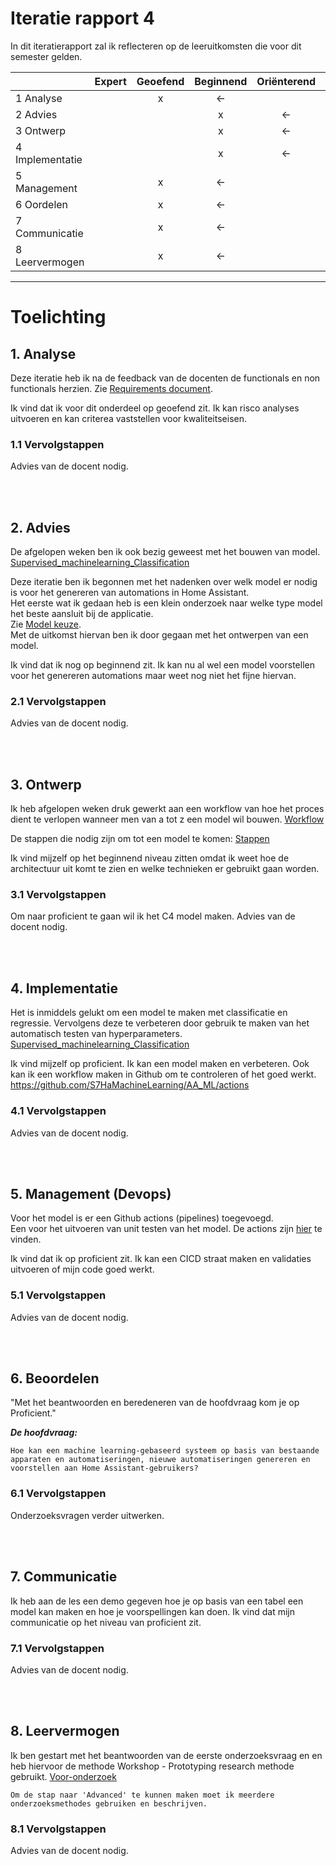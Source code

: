 # Iteratie rapport 4

In dit iteratierapport zal ik reflecteren op de leeruitkomsten die voor dit semester gelden.

|                 | Expert | Geoefend | Beginnend | Oriënterend | Onbekend |
| --------------- | :----: | :------: | :-------: | :---------: | :------: |
| 1 Analyse       |        |    x     |    <-     |             |          |
| 2 Advies        |        |          |     x     |     <-      |          |
| 3 Ontwerp       |        |          |     x     |     <-      |          |
| 4 Implementatie |        |          |     x     |     <-      |          |
| 5 Management    |        |    x     |    <-     |             |          |
| 6 Oordelen      |        |    x     |    <-     |             |          |
| 7 Communicatie  |        |    x     |    <-     |             |          |
| 8 Leervermogen  |        |    x     |    <-     |             |          |

---

# Toelichting

## **1. Analyse**

Deze iteratie heb ik na de feedback van de docenten de functionals en non functionals herzien.
Zie [Requirements document](https://github.com/S7HaMachineLearning/documentation/blob/main/S7HaMachineLearning/Onderzoeken/Bastiaan/0.%20Requirements.md).

Ik vind dat ik voor dit onderdeel op geoefend zit. Ik kan risco analyses uitvoeren en kan criterea vaststellen voor kwaliteitseisen.

### **1.1 Vervolgstappen**

Advies van de docent nodig.

<br/>
<br/>

## **2. Advies**

De afgelopen weken ben ik ook bezig geweest met het bouwen van model.\
[Supervised_machinelearning_Classification](https://github.com/Koffiemolen/ML/blob/master/heart-disease-project/MachineLearning_presentatie.ipynb)

Deze iteratie ben ik begonnen met het nadenken over welk model er nodig is voor het genereren van automations in Home Assistant.\
Het eerste wat ik gedaan heb is een klein onderzoek naar welke type model het beste aansluit bij de applicatie.\
Zie [Model keuze](https://github.com/S7HaMachineLearning/documentation/blob/main/S7HaMachineLearning/Onderzoeken/Bastiaan/2.%20Onderzoek%20-%20Model_keuze%20-%20Available%20product%20analysis.md#2.-Onderzoek---Welk-model-is-geschikt).\
Met de uitkomst hiervan ben ik door gegaan met het ontwerpen van een model.

Ik vind dat ik nog op beginnend zit. Ik kan nu al wel een model voorstellen voor het genereren automations maar weet nog niet het fijne hiervan.

### **2.1 Vervolgstappen**

Advies van de docent nodig.

<br/>
<br/>

## **3. Ontwerp**

Ik heb afgelopen weken druk gewerkt aan een workflow van hoe het proces dient te verlopen wanneer men van a tot z een model wil bouwen.
[Workflow](https://github.com/Koffiemolen/ML/blob/master/Pictures/workflow.png)

De stappen die nodig zijn om tot een model te komen:
[Stappen](https://github.com/Koffiemolen/ML/blob/master/heart-disease-project/MachineLearning_presentatie.ipynb)

Ik vind mijzelf op het beginnend niveau zitten omdat ik weet hoe de architectuur uit komt te zien en welke technieken er gebruikt gaan worden.

### **3.1 Vervolgstappen**

Om naar proficient te gaan wil ik het C4 model maken.
Advies van de docent nodig.

<br/>
<br/>

## **4. Implementatie**

Het is inmiddels gelukt om een model te maken met classificatie en regressie.
Vervolgens deze te verbeteren door gebruik te maken van het automatisch testen van hyperparameters.
[Supervised_machinelearning_Classification](https://github.com/Koffiemolen/ML/blob/master/heart-disease-project/MachineLearning_presentatie.ipynb)

Ik vind mijzelf op proficient. Ik kan een model maken en verbeteren. Ook kan ik een workflow maken in Github om te controleren of het goed werkt. https://github.com/S7HaMachineLearning/AA_ML/actions

### **4.1 Vervolgstappen**

Advies van de docent nodig.

<br/>
<br/>

## **5. Management (Devops)**

Voor het model is er een Github actions (pipelines) toegevoegd.\
Een voor het uitvoeren van unit testen van het model.
De actions zijn [hier](https://github.com/S7HaMachineLearning/AA_ML/actions) te vinden.

Ik vind dat ik op proficient zit. Ik kan een CICD straat maken en validaties uitvoeren of mijn code goed werkt.

### **5.1 Vervolgstappen**

Advies van de docent nodig.

<br/>
<br/>

## **6. Beoordelen**

"Met het beantwoorden en beredeneren van de hoofdvraag kom je op Proficient."

**_De hoofdvraag:_**

```
Hoe kan een machine learning-gebaseerd systeem op basis van bestaande apparaten en automatiseringen, nieuwe automatiseringen genereren en voorstellen aan Home Assistant-gebruikers?
```

### **6.1 Vervolgstappen**

Onderzoeksvragen verder uitwerken.

<br/>
<br/>

## **7. Communicatie**

Ik heb aan de les een demo gegeven hoe je op basis van een tabel een model kan maken en hoe je voorspellingen kan doen.
Ik vind dat mijn communicatie op het niveau van proficient zit.

### **7.1 Vervolgstappen**

Advies van de docent nodig.

<br/>
<br/>

## **8. Leervermogen**

Ik ben gestart met het beantwoorden van de eerste onderzoeksvraag en en heb hiervoor de methode Workshop - Prototyping research methode gebruikt. [Voor-onderzoek](https://github.com/S7HaMachineLearning/documentation/blob/main/S7HaMachineLearning/Onderzoeken/Bastiaan/1.%20Voor-onderzoek-MachineLearning.md)

```
Om de stap naar 'Advanced' te kunnen maken moet ik meerdere onderzoeksmethodes gebruiken en beschrijven.
```

### **8.1 Vervolgstappen**

Advies van de docent nodig.
